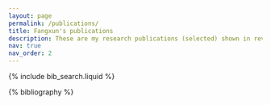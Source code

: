 ```yaml
---
layout: page
permalink: /publications/
title: Fangxun's publications
description: These are my research publications (selected) shown in reversed chronological order.
nav: true
nav_order: 2
---
```


<!-- _pages/publications.md -->

<!-- Bibsearch Feature -->

{% include bib_search.liquid %}

<div class="publications">

{% bibliography %}

</div>
